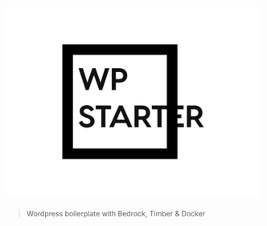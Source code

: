 <h1><img src="https://raw.githubusercontent.com/alexandernanberg/wordpress-starter/master/public/app/themes/wp-starter/screenshot.png" /></h1>

> Wordpress boilerplate with Bedrock, Timber &amp; Docker
